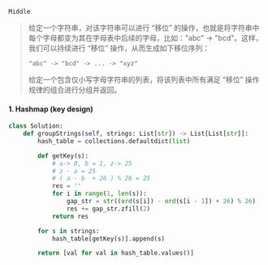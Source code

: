 `Middle`

> 给定一个字符串，对该字符串可以进行 “移位” 的操作，也就是将字符串中每个字母都变为其在字母表中后续的字母，比如："abc" -> "bcd"。这样，我们可以持续进行 “移位” 操作，从而生成如下移位序列：
>
> ```
> "abc" -> "bcd" -> ... -> "xyz"
> ```
>
> 给定一个包含仅小写字母字符串的列表，将该列表中所有满足 “移位” 操作规律的组合进行分组并返回。

#### 1.  Hashmap (key design)

```python
class Solution:
    def groupStrings(self, strings: List[str]) -> List[List[str]]:
        hash_table = collections.defaultdict(list)

        def getKey(s):
            # a-> 0, b = 1, z-> 25
            # z - a = 25
            # ( a - b  + 26 ) % 26 = 25
            res = ''
            for i in range(1, len(s)):
                gap_str = str((ord(s[i]) - ord(s[i - 1]) + 26) % 26)
                res += gap_str.zfill(2)
            return res

        for s in strings:
            hash_table[getKey(s)].append(s)

        return [val for val in hash_table.values()]
```

